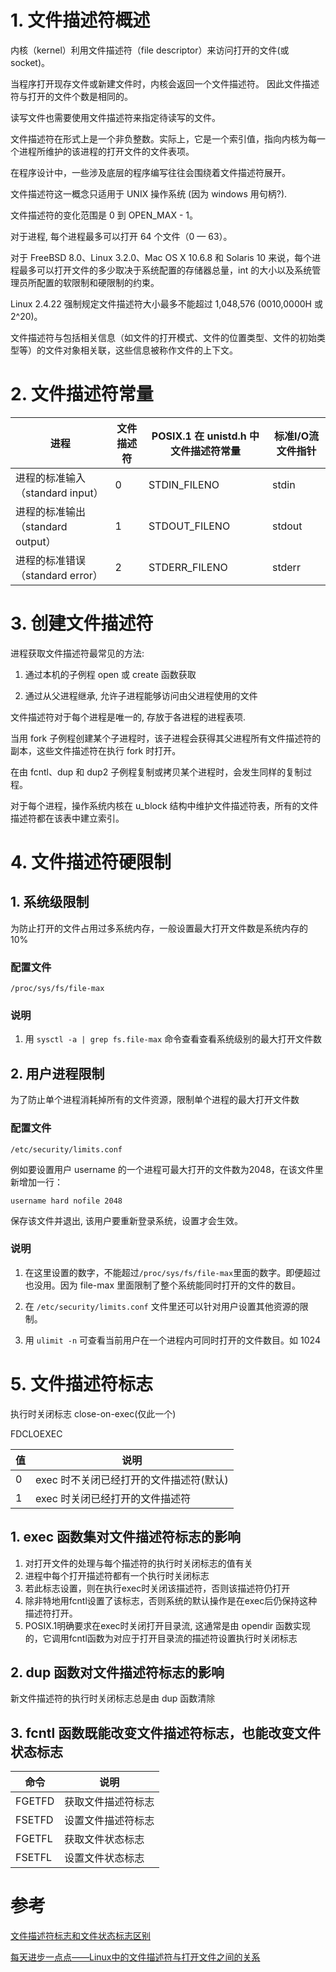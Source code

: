# 1. 文件描述符概述

内核（kernel）利用文件描述符（file descriptor）来访问打开的文件(或 socket)。

当程序打开现存文件或新建文件时，内核会返回一个文件描述符。 因此文件描述符与打开的文件个数是相同的。

读写文件也需要使用文件描述符来指定待读写的文件。

文件描述符在形式上是一个非负整数。实际上，它是一个索引值，指向内核为每一个进程所维护的该进程的打开文件的文件表项。

在程序设计中，一些涉及底层的程序编写往往会围绕着文件描述符展开。

文件描述符这一概念只适用于 UNIX 操作系统 (因为 windows 用句柄?).

文件描述符的变化范围是 0 到 OPEN_MAX - 1。

对于进程, 每个进程最多可以打开 64 个文件（0 — 63）。

对于 FreeBSD 8.0、Linux 3.2.0、Mac OS X 10.6.8 和 Solaris 10 来说，每个进程最多可以打开文件的多少取决于系统配置的存储器总量，int 的大小以及系统管理员所配置的软限制和硬限制的约束。

Linux 2.4.22 强制规定文件描述符大小最多不能超过 1,048,576 (0010,0000H 或 2^20)。

文件描述符与包括相关信息（如文件的打开模式、文件的位置类型、文件的初始类型等）的文件对象相关联，这些信息被称作文件的上下文。

# 2. 文件描述符常量

| 进程 | 文件描述符 | POSIX.1 在 unistd.h 中文件描述符常量 | 标准I/O流文件指针 |
| ----------------------------- | --- | ------------- | ------ |
| 进程的标准输入（standard input） | 0   | STDIN_FILENO  | stdin  |
| 进程的标准输出（standard output）| 1   | STDOUT_FILENO | stdout |
| 进程的标准错误（standard error） | 2   | STDERR_FILENO | stderr |

# 3. 创建文件描述符

进程获取文件描述符最常见的方法:

1. 通过本机的子例程 open 或 create 函数获取

2. 通过从父进程继承, 允许子进程能够访问由父进程使用的文件

文件描述符对于每个进程是唯一的, 存放于各进程的进程表项.

当用 fork 子例程创建某个子进程时，该子进程会获得其父进程所有文件描述符的副本，这些文件描述符在执行 fork 时打开。

在由 fcntl、dup 和 dup2 子例程复制或拷贝某个进程时，会发生同样的复制过程。

对于每个进程，操作系统内核在 u_block 结构中维护文件描述符表，所有的文件描述符都在该表中建立索引。

# 4. 文件描述符硬限制

## 1. 系统级限制

为防止打开的文件占用过多系统内存，一般设置最大打开文件数是系统内存的10%

### 配置文件

`/proc/sys/fs/file-max`

### 说明

1. 用 `sysctl -a | grep fs.file-max` 命令查看查看系统级别的最大打开文件数

## 2. 用户进程限制

为了防止单个进程消耗掉所有的文件资源，限制单个进程的最大打开文件数

### 配置文件

`/etc/security/limits.conf`

例如要设置用户 username 的一个进程可最大打开的文件数为2048，在该文件里新增加一行：

`username hard nofile 2048`

保存该文件并退出, 该用户要重新登录系统，设置才会生效。

### 说明

1. 在这里设置的数字，不能超过`/proc/sys/fs/file-max`里面的数字。即便超过也没用。因为 file-max 里面限制了整个系统能同时打开的文件的数目。

2. 在 `/etc/security/limits.conf` 文件里还可以针对用户设置其他资源的限制。

3. 用 `ulimit -n` 可查看当前用户在一个进程内可同时打开的文件数目。如 1024

# 5. 文件描述符标志

执行时关闭标志 close-on-exec(仅此一个)

FDCLOEXEC

| 值 | 说明 |
| --- | -------------------------------- |
| 0   | exec 时不关闭已经打开的文件描述符(默认) |
| 1   | exec 时关闭已经打开的文件描述符        |

## 1. exec 函数集对文件描述符标志的影响

1. 对打开文件的处理与每个描述符的执行时关闭标志的值有关
2. 进程中每个打开描述符都有一个执行时关闭标志
3. 若此标志设置，则在执行exec时关闭该描述符，否则该描述符仍打开
4. 除非特地用fcntl设置了该标志，否则系统的默认操作是在exec后仍保持这种描述符打开。
5. POSIX.1明确要求在exec时关闭打开目录流, 这通常是由 opendir 函数实现的，它调用fcntl函数为对应于打开目录流的描述符设置执行时关闭标志


## 2. dup 函数对文件描述符标志的影响

新文件描述符的执行时关闭标志总是由 dup 函数清除
  
  
## 3. fcntl 函数既能改变文件描述符标志，也能改变文件状态标志

| 命令 | 说明 |
| ------ | --------------- |
| FGETFD | 获取文件描述符标志 |
| FSETFD | 设置文件描述符标志 |
| FGETFL | 获取文件状态标志 |
| FSETFL | 设置文件状态标志 |


# 参考

[文件描述符标志和文件状态标志区别](http://blog.csdn.net/hittata/article/details/8665892)

[每天进步一点点——Linux中的文件描述符与打开文件之间的关系](http://blog.csdn.net/cywosp/article/details/38965239)

